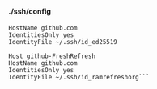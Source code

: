 
#### ./ssh/config

```Host github.com
HostName github.com
IdentitiesOnly yes
IdentityFile ~/.ssh/id_ed25519

Host github-FreshRefresh
HostName github.com
IdentitiesOnly yes
IdentityFile ~/.ssh/id_ramrefreshorg```